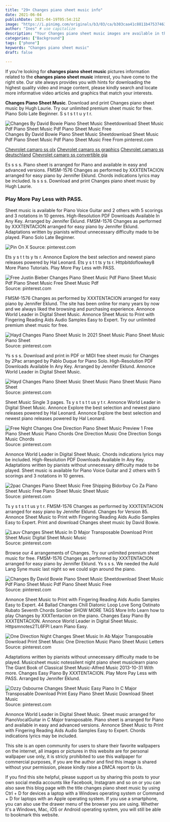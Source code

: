 ```yaml
---
title: "29+ Changes piano sheet music info"
date: 2021-06-04
publishDate: 2021-04-19T05:54:21Z
image: "https://i.pinimg.com/originals/b3/03/ca/b303caa41c8811b4753746393ed20e97.gif"
author: "Ines" # use capitalize
description: "Your Changes piano sheet music images are available in this site. Changes piano sheet music are a topic that is being searched for and liked by netizens today. You can Get the Changes piano sheet music files here. Download all free images."
categories: ["Background"]
tags: ["phone"]
keywords: "Changes piano sheet music"
draft: false

---
```


If you're looking for **changes piano sheet music** pictures information related to the **changes piano sheet music** interest, you have come to the right  site.  Our site always  provides you with  hints  for downloading  the highest  quality video and image  content, please kindly search and locate more informative video articles and graphics  that match your interests.

**Changes Piano Sheet Music**. Download and print Changes piano sheet music by Hugh Laurie. Try our unlimited premium sheet music for free. Piano Solo Late Beginner. S s t s t t u y t r.

![Changes By David Bowie Piano Sheet Music Sheetdownload Sheet Music Pdf Piano Sheet Music Pdf Piano Sheet Music Free](https://i.pinimg.com/474x/a8/42/de/a842de5df1e97a2a2b5acf2824a6d87f.jpg "Changes By David Bowie Piano Sheet Music Sheetdownload Sheet Music Pdf Piano Sheet Music Pdf Piano Sheet Music Free")
Changes By David Bowie Piano Sheet Music Sheetdownload Sheet Music Pdf Piano Sheet Music Pdf Piano Sheet Music Free From pinterest.com

[Chevrolet camaro ss olx](/chevrolet-camaro-ss-olx/)
[Chevrolet camaro ss graphics](/chevrolet-camaro-ss-graphics/)
[Chevrolet camaro ss deutschland](/chevrolet-camaro-ss-deutschland/)
[Chevrolet camaro ss convertible gia](/chevrolet-camaro-ss-convertible-gia/)

Es s s s. Piano sheet is arranged for Piano and available in easy and advanced versions. FMSM-1576 Changes as performed by XXXTENTACION arranged for easy piano by Jennifer Eklund. Chords indications lyrics may be included. Is s s s. Download and print Changes piano sheet music by Hugh Laurie.

### Play More Pay Less with PASS.

Sheet music is available for Piano Voice Guitar and 2 others with 5 scorings and 3 notations in 10 genres. High-Resolution PDF Downloads Available In Any Key. Arranged by Jennifer Eklund. FMSM-1576 Changes as performed by XXXTENTACION arranged for easy piano by Jennifer Eklund. Adaptations written by pianists without unnecessary difficulty made to be played. Piano Solo Late Beginner.


![Pin On X](https://i.pinimg.com/originals/25/ae/a3/25aea3d7d982663cc140c27d21afcb6e.png "Pin On X")
Source: pinterest.com

Ets y s t t ts y ts r. Annonce Explore the best selection and newest piano releases powered by Hal Leonard. Ets y s t t ts y ts r. Httpbitdoflowkey8 More Piano Tutorials. Play More Pay Less with PASS.

![Free Justin Bieber Changes Piano Sheet Music Pdf Piano Sheet Music Pdf Piano Sheet Music Free Sheet Music Pdf](https://i.pinimg.com/originals/45/6b/ca/456bcac543d3ccc6e44b9ff344d224b6.jpg "Free Justin Bieber Changes Piano Sheet Music Pdf Piano Sheet Music Pdf Piano Sheet Music Free Sheet Music Pdf")
Source: pinterest.com

FMSM-1576 Changes as performed by XXXTENTACION arranged for easy piano by Jennifer Eklund. The site has been online for many years by now and we always liked the browsing and purchasing experience. Annonce World Leader in Digital Sheet Music. Annonce Sheet Music to Print with Fingering Reading Aids Audio Samples Easy to Expert. Try our unlimited premium sheet music for free.

![Hayd Changes Piano Sheet Music In 2021 Sheet Music Piano Sheet Music Piano Sheet](https://i.pinimg.com/originals/e3/4f/71/e34f71e870bf0497117e23c9a70e8a3e.png "Hayd Changes Piano Sheet Music In 2021 Sheet Music Piano Sheet Music Piano Sheet")
Source: pinterest.com

Ys s s s. Download and print in PDF or MIDI free sheet music for Changes by 2Pac arranged by Pablo Duque for Piano Solo. High-Resolution PDF Downloads Available In Any Key. Arranged by Jennifer Eklund. Annonce World Leader in Digital Sheet Music.

![Hayd Changes Piano Sheet Music Sheet Music Piano Sheet Music Piano Sheet](https://i.pinimg.com/originals/7a/51/3c/7a513c97c57cf243fd8f2d42a25f1707.jpg "Hayd Changes Piano Sheet Music Sheet Music Piano Sheet Music Piano Sheet")
Source: pinterest.com

Sheet Music Single 3 pages. Ts y s t s t t us y t r. Annonce World Leader in Digital Sheet Music. Annonce Explore the best selection and newest piano releases powered by Hal Leonard. Annonce Explore the best selection and newest piano releases powered by Hal Leonard.

![Free Night Changes One Direction Piano Sheet Music Preview 1 Free Piano Sheet Music Piano Chords One Direction Music One Direction Songs Music Chords](https://i.pinimg.com/originals/47/44/96/4744969988e7ac506171148d850fb97c.png "Free Night Changes One Direction Piano Sheet Music Preview 1 Free Piano Sheet Music Piano Chords One Direction Music One Direction Songs Music Chords")
Source: pinterest.com

Annonce World Leader in Digital Sheet Music. Chords indications lyrics may be included. High-Resolution PDF Downloads Available In Any Key. Adaptations written by pianists without unnecessary difficulty made to be played. Sheet music is available for Piano Voice Guitar and 2 others with 5 scorings and 3 notations in 10 genres.

![2pac Changes Piano Sheet Music Free Shipping Bidorbuy Co Za Piano Sheet Music Free Piano Sheet Music Sheet Music](https://i.pinimg.com/originals/66/d4/9b/66d49b19f5370862f23bdb402a17c41d.jpg "2pac Changes Piano Sheet Music Free Shipping Bidorbuy Co Za Piano Sheet Music Free Piano Sheet Music Sheet Music")
Source: pinterest.com

Ts y s t s t t us y t r. FMSM-1576 Changes as performed by XXXTENTACION arranged for easy piano by Jennifer Eklund. Changes for Version 85. Annonce Sheet Music to Print with Fingering Reading Aids Audio Samples Easy to Expert. Print and download Changes sheet music by David Bowie.

![Lauv Changes Sheet Music In D Major Transposable Download Print Sheet Music Digital Sheet Music Music](https://i.pinimg.com/originals/9c/63/79/9c63793d22ad81305baf3bdefe941f3c.gif "Lauv Changes Sheet Music In D Major Transposable Download Print Sheet Music Digital Sheet Music Music")
Source: pinterest.com

Browse our 4 arrangements of Changes. Try our unlimited premium sheet music for free. FMSM-1576 Changes as performed by XXXTENTACION arranged for easy piano by Jennifer Eklund. Ys s s s. We needed the Auld Lang Syne music last night so we could sign around the piano.

![Changes By David Bowie Piano Sheet Music Sheetdownload Sheet Music Pdf Piano Sheet Music Pdf Piano Sheet Music Free](https://i.pinimg.com/474x/a8/42/de/a842de5df1e97a2a2b5acf2824a6d87f.jpg "Changes By David Bowie Piano Sheet Music Sheetdownload Sheet Music Pdf Piano Sheet Music Pdf Piano Sheet Music Free")
Source: pinterest.com

Annonce Sheet Music to Print with Fingering Reading Aids Audio Samples Easy to Expert. 44 Ballad Changes Chill Diatonic Loop Love Song Ostinato Rubato Seventh Chords Somber SHOW MORE TAGS More Info Learn how to play Changes by XXXTentacion on the piano. Changes Easy Piano By XXXTENTACION. Annonce World Leader in Digital Sheet Music. Httpsmnotes2TL6FPl Learn Piano Easy.

![One Direction Night Changes Sheet Music In Ab Major Transposable Download Print Sheet Music One Direction Music Piano Sheet Music Letters](https://i.pinimg.com/originals/d7/d5/ee/d7d5eebc46f1e0828368a04fa7cd5049.gif "One Direction Night Changes Sheet Music In Ab Major Transposable Download Print Sheet Music One Direction Music Piano Sheet Music Letters")
Source: pinterest.com

Adaptations written by pianists without unnecessary difficulty made to be played. Musicsheet music notessilent night piano sheet musiclearn piano The Giant Book of Classical Sheet Music-Alfred Music 2013-10-31 With more. Changes Easy Piano By XXXTENTACION. Play More Pay Less with PASS. Arranged by Jennifer Eklund.

![Ozzy Osbourne Changes Sheet Music Easy Piano In C Major Transposable Download Print Easy Piano Sheet Music Download Sheet Music](https://i.pinimg.com/originals/b3/03/ca/b303caa41c8811b4753746393ed20e97.gif "Ozzy Osbourne Changes Sheet Music Easy Piano In C Major Transposable Download Print Easy Piano Sheet Music Download Sheet Music")
Source: pinterest.com

Annonce World Leader in Digital Sheet Music. Sheet music arranged for PianoVocalGuitar in C Major transposable. Piano sheet is arranged for Piano and available in easy and advanced versions. Annonce Sheet Music to Print with Fingering Reading Aids Audio Samples Easy to Expert. Chords indications lyrics may be included.

This site is an open community for users to share their favorite wallpapers on the internet, all images or pictures in this website are for personal wallpaper use only, it is stricly prohibited to use this wallpaper for commercial purposes, if you are the author and find this image is shared without your permission, please kindly raise a DMCA report to Us.

If you find this site helpful, please support us by sharing this posts to your own social media accounts like Facebook, Instagram and so on or you can also save this blog page with the title changes piano sheet music by using Ctrl + D for devices a laptop with a Windows operating system or Command + D for laptops with an Apple operating system. If you use a smartphone, you can also use the drawer menu of the browser you are using. Whether it's a Windows, Mac, iOS or Android operating system, you will still be able to bookmark this website.
